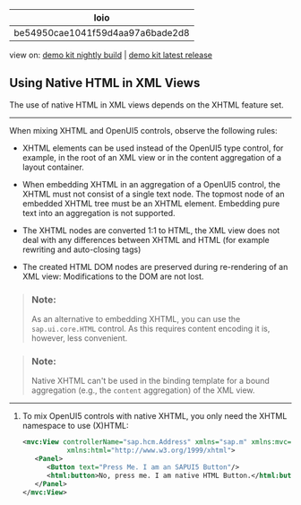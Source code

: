 <!-- loiobe54950cae1041f59d4aa97a6bade2d8 -->

| loio |
| -----|
| be54950cae1041f59d4aa97a6bade2d8 |

<div id="loio">

view on: [demo kit nightly build](https://sdk.openui5.org/nightly/#/topic/be54950cae1041f59d4aa97a6bade2d8) | [demo kit latest release](https://sdk.openui5.org/topic/be54950cae1041f59d4aa97a6bade2d8)</div>

## Using Native HTML in XML Views

The use of native HTML in XML views depends on the XHTML feature set.

***

When mixing XHTML and OpenUI5 controls, observe the following rules:

-   XHTML elements can be used instead of the OpenUI5 type control, for example, in the root of an XML view or in the content aggregation of a layout container.

-   When embedding XHTML in an aggregation of a OpenUI5 control, the XHTML must not consist of a single text node. The topmost node of an embedded XHTML tree must be an XHTML element. Embedding pure text into an aggregation is not supported.

-   The XHTML nodes are converted 1:1 to HTML, the XML view does not deal with any differences between XHTML and HTML \(for example rewriting and auto-closing tags\)

-   The created HTML DOM nodes are preserved during re-rendering of an XML view: Modifications to the DOM are not lost.


> ### Note:  
> As an alternative to embedding XHTML, you can use the `sap.ui.core.HTML` control. As this requires content encoding it is, however, less convenient.

> ### Note:  
> Native XHTML can't be used in the binding template for a bound aggregation \(e.g., the `content` aggregation\) of the XML view.

***

1.  To mix OpenUI5 controls with native XHTML, you only need the XHTML namespace to use \(X\)HTML:

    ```xml
    <mvc:View controllerName="sap.hcm.Address" xmlns="sap.m" xmlns:mvc="sap.ui.core.mvc"
               xmlns:html="http://www.w3.org/1999/xhtml">
       <Panel>
          <Button text="Press Me. I am an SAPUI5 Button"/>
          <html:button>No, press me. I am native HTML Button.</html:button>
       </Panel>
    </mvc:View>
    ```


